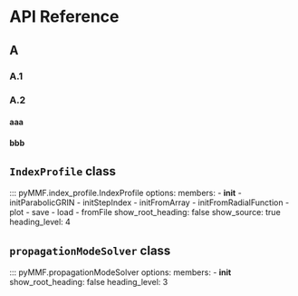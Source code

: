 # API Reference

## A

### A.1

### A.2
#### aaa
#### bbb
## `IndexProfile` class




::: pyMMF.index_profile.IndexProfile
    options:
      members:
        - __init__
        - initParabolicGRIN
        - initStepIndex
        - initFromArray
        - initFromRadialFunction
        - plot
        - save
        - load
        - fromFile
      show_root_heading: false
      show_source: true
      heading_level: 4

## `propagationModeSolver` class

::: pyMMF.propagationModeSolver
    options:
      members:
        - __init__
      show_root_heading: false
      heading_level: 3
